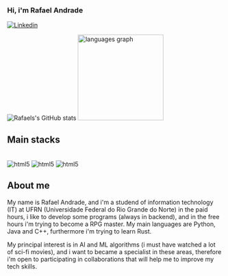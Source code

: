 ### Hi, i'm Rafael Andrade
[![Linkedin](https://img.shields.io/badge/LinkedIn-0077B5?style=for-the-badge&logo=linkedin&logoColor=white)](www.linkedin.com/in/rafael-araújo-de-andrade-b7b06a165)

![Rafaels's GitHub stats](https://github-readme-stats.vercel.app/api?username=leafaraujo&show_icons=true&theme=dracula)
  <img src="https://github-readme-stats.vercel.app/api/top-langs?username=Leafaraujo&locale=en&hide_title=false&layout=compact&card_width=320&langs_count=5&theme=dracula&hide_border=false&order=2" height="200" alt="languages graph"/>

###

## Main stacks

<div style = "display: inline block"><br/>
  <img align="center" alt="html5" src="https://img.shields.io/badge/Python-14354C?style=for-the-badge&logo=python&logoColor=white"/>
  <img align="center" alt="html5" src="https://img.shields.io/badge/C%2B%2B-00599C?style=for-the-badge&logo=c%2B%2B&logoColor=white"/>
  <img align="center" alt="html5" src="https://img.shields.io/badge/Java-ED8B00?style=for-the-badge&logo=openjdk&logoColor=white"/>
</div>

## About me

My name is Rafael Andrade, and i'm a studend of information technology (IT) at UFRN (Universidade Federal do Rio Grande do Norte) in the paid hours, i like to
develop some programs (always in backend), and in the free hours i'm trying to become a RPG master. My main languages are Python, Java and C++, furthermore i'm trying to learn Rust.

My principal interest is in AI and ML algorithms (i must have watched a lot of sci-fi movies), and i want to became a specialist in these areas, therefore i'm open to participating
in collaborations that will help me to improve my tech skills.


<!---
leafaraujo/leafaraujo is a ✨ special ✨ repository because its `README.md` (this file) appears on your GitHub profile.
You can click the Preview link to take a look at your changes.
--->
